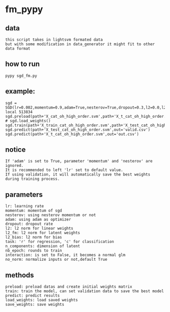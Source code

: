 # fm_pypy
## data
    this script takes in lightsvm formated data
    but with some modification in data_generator it might fit to other data format 

## how to run
    pypy sgd_fm.py

## example:
    sgd = SGD(lr=0.002,momentum=0.9,adam=True,nesterov=True,dropout=0.3,l2=0.0,l2_fm=0.0,task='r',n_components=4,nb_epoch=63,interaction=True,no_norm=False)# local 513834
    sgd.preload(path+'X_cat_oh_high_order.svm',path+'X_t_cat_oh_high_order.svm')
    # sgd.load_weights()
    sgd.train(path+'X_train_cat_oh_high_order.svm',path+'X_test_cat_oh_high_order.svm',in_memory=False)
    sgd.predict(path+'X_test_cat_oh_high_order.svm',out='valid.csv')
    sgd.predict(path+'X_t_cat_oh_high_order.svm',out='out.csv')

## notice
    If 'adam' is set to True, parameter 'momentum' and 'nesterov' are ignored. 
    It is recommended to left 'lr' set to default value.
    If using validation, it will automatically save the best weights during training process.


## parameters
    lr: learning rate
    momentum: momentum of sgd
    nesterov: using nesterov momentum or not
    adam: using adam as optimizer
    dropout: dropout rate
    l2: l2 norm for linear weights
    l2_fm: l2 norm for latent weights
    l2_bias: l2 norm for bias 
    task: 'r' for regression, 'c' for classification
    n_components: dimension of latent
    nb_epoch: rounds to train
    interaction: is set to False, it becomes a normal glm
    no_norm: normalize inputs or not,default True


## methods
    preload: preload datas and create initial weights matrix
    train: train the model, can set validation data to save the best model
    predict: predict results
    load_weights: load saved weights
    save_weights: save weights

